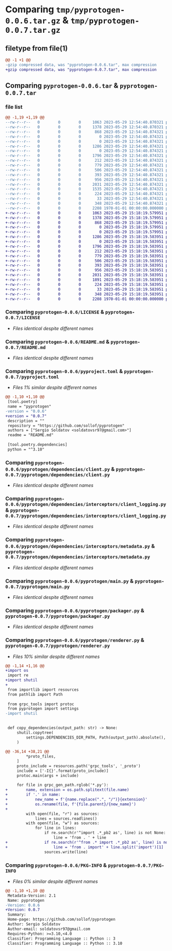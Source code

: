 # Comparing `tmp/pyprotogen-0.0.6.tar.gz` & `tmp/pyprotogen-0.0.7.tar.gz`

## filetype from file(1)

```diff
@@ -1 +1 @@
-gzip compressed data, was "pyprotogen-0.0.6.tar", max compression
+gzip compressed data, was "pyprotogen-0.0.7.tar", max compression
```

## Comparing `pyprotogen-0.0.6.tar` & `pyprotogen-0.0.7.tar`

### file list

```diff
@@ -1,19 +1,19 @@
--rw-r--r--   0        0        0     1063 2023-05-29 12:54:40.870321 pyprotogen-0.0.6/LICENSE
--rw-r--r--   0        0        0     1378 2023-05-29 12:54:40.870321 pyprotogen-0.0.6/README.md
--rw-r--r--   0        0        0      868 2023-05-29 12:54:40.874321 pyprotogen-0.0.6/pyproject.toml
--rw-r--r--   0        0        0        0 2023-05-29 12:54:40.874321 pyprotogen-0.0.6/pyprotogen/__init__.py
--rw-r--r--   0        0        0        0 2023-05-29 12:54:40.874321 pyprotogen-0.0.6/pyprotogen/dependencies/__init__.py
--rw-r--r--   0        0        0     1286 2023-05-29 12:54:40.874321 pyprotogen-0.0.6/pyprotogen/dependencies/client.py
--rw-r--r--   0        0        0        0 2023-05-29 12:54:40.874321 pyprotogen-0.0.6/pyprotogen/dependencies/interceptors/__init__.py
--rw-r--r--   0        0        0     1796 2023-05-29 12:54:40.874321 pyprotogen-0.0.6/pyprotogen/dependencies/interceptors/client_logging.py
--rw-r--r--   0        0        0      212 2023-05-29 12:54:40.874321 pyprotogen-0.0.6/pyprotogen/dependencies/interceptors/dto.py
--rw-r--r--   0        0        0      779 2023-05-29 12:54:40.874321 pyprotogen-0.0.6/pyprotogen/dependencies/interceptors/metadata.py
--rw-r--r--   0        0        0      506 2023-05-29 12:54:40.874321 pyprotogen-0.0.6/pyprotogen/dependencies/interceptors/utils.py
--rw-r--r--   0        0        0      393 2023-05-29 12:54:40.874321 pyprotogen-0.0.6/pyprotogen/dependencies/server.py
--rw-r--r--   0        0        0      956 2023-05-29 12:54:40.874321 pyprotogen-0.0.6/pyprotogen/main.py
--rw-r--r--   0        0        0     2031 2023-05-29 12:54:40.874321 pyprotogen-0.0.6/pyprotogen/packager.py
--rw-r--r--   0        0        0     1535 2023-05-29 12:54:40.874321 pyprotogen-0.0.6/pyprotogen/renderer.py
--rw-r--r--   0        0        0      224 2023-05-29 12:54:40.874321 pyprotogen-0.0.6/pyprotogen/settings.py
--rw-r--r--   0        0        0       33 2023-05-29 12:54:40.874321 pyprotogen-0.0.6/pyprotogen/templates/init-py.j2
--rw-r--r--   0        0        0      348 2023-05-29 12:54:40.874321 pyprotogen-0.0.6/pyprotogen/templates/pyproject-toml.j2
--rw-r--r--   0        0        0     2208 1970-01-01 00:00:00.000000 pyprotogen-0.0.6/PKG-INFO
+-rw-r--r--   0        0        0     1063 2023-05-29 15:18:19.579951 pyprotogen-0.0.7/LICENSE
+-rw-r--r--   0        0        0     1378 2023-05-29 15:18:19.579951 pyprotogen-0.0.7/README.md
+-rw-r--r--   0        0        0      868 2023-05-29 15:18:19.579951 pyprotogen-0.0.7/pyproject.toml
+-rw-r--r--   0        0        0        0 2023-05-29 15:18:19.579951 pyprotogen-0.0.7/pyprotogen/__init__.py
+-rw-r--r--   0        0        0        0 2023-05-29 15:18:19.579951 pyprotogen-0.0.7/pyprotogen/dependencies/__init__.py
+-rw-r--r--   0        0        0     1286 2023-05-29 15:18:19.583951 pyprotogen-0.0.7/pyprotogen/dependencies/client.py
+-rw-r--r--   0        0        0        0 2023-05-29 15:18:19.583951 pyprotogen-0.0.7/pyprotogen/dependencies/interceptors/__init__.py
+-rw-r--r--   0        0        0     1796 2023-05-29 15:18:19.583951 pyprotogen-0.0.7/pyprotogen/dependencies/interceptors/client_logging.py
+-rw-r--r--   0        0        0      212 2023-05-29 15:18:19.583951 pyprotogen-0.0.7/pyprotogen/dependencies/interceptors/dto.py
+-rw-r--r--   0        0        0      779 2023-05-29 15:18:19.583951 pyprotogen-0.0.7/pyprotogen/dependencies/interceptors/metadata.py
+-rw-r--r--   0        0        0      506 2023-05-29 15:18:19.583951 pyprotogen-0.0.7/pyprotogen/dependencies/interceptors/utils.py
+-rw-r--r--   0        0        0      393 2023-05-29 15:18:19.583951 pyprotogen-0.0.7/pyprotogen/dependencies/server.py
+-rw-r--r--   0        0        0      956 2023-05-29 15:18:19.583951 pyprotogen-0.0.7/pyprotogen/main.py
+-rw-r--r--   0        0        0     2031 2023-05-29 15:18:19.583951 pyprotogen-0.0.7/pyprotogen/packager.py
+-rw-r--r--   0        0        0     1891 2023-05-29 15:18:19.583951 pyprotogen-0.0.7/pyprotogen/renderer.py
+-rw-r--r--   0        0        0      224 2023-05-29 15:18:19.583951 pyprotogen-0.0.7/pyprotogen/settings.py
+-rw-r--r--   0        0        0       33 2023-05-29 15:18:19.583951 pyprotogen-0.0.7/pyprotogen/templates/init-py.j2
+-rw-r--r--   0        0        0      348 2023-05-29 15:18:19.583951 pyprotogen-0.0.7/pyprotogen/templates/pyproject-toml.j2
+-rw-r--r--   0        0        0     2208 1970-01-01 00:00:00.000000 pyprotogen-0.0.7/PKG-INFO
```

### Comparing `pyprotogen-0.0.6/LICENSE` & `pyprotogen-0.0.7/LICENSE`

 * *Files identical despite different names*

### Comparing `pyprotogen-0.0.6/README.md` & `pyprotogen-0.0.7/README.md`

 * *Files identical despite different names*

### Comparing `pyprotogen-0.0.6/pyproject.toml` & `pyprotogen-0.0.7/pyproject.toml`

 * *Files 1% similar despite different names*

```diff
@@ -1,10 +1,10 @@
 [tool.poetry]
 name = "pyprotogen"
-version = "0.0.6"
+version = "0.0.7"
 description = ""
 repository = "https://github.com/sollof/pyprotogen"
 authors = ["Sergio Soldatov <soldatovsr97@gmail.com>"]
 readme = "README.md"
 
 [tool.poetry.dependencies]
 python = "^3.10"
```

### Comparing `pyprotogen-0.0.6/pyprotogen/dependencies/client.py` & `pyprotogen-0.0.7/pyprotogen/dependencies/client.py`

 * *Files identical despite different names*

### Comparing `pyprotogen-0.0.6/pyprotogen/dependencies/interceptors/client_logging.py` & `pyprotogen-0.0.7/pyprotogen/dependencies/interceptors/client_logging.py`

 * *Files identical despite different names*

### Comparing `pyprotogen-0.0.6/pyprotogen/dependencies/interceptors/metadata.py` & `pyprotogen-0.0.7/pyprotogen/dependencies/interceptors/metadata.py`

 * *Files identical despite different names*

### Comparing `pyprotogen-0.0.6/pyprotogen/main.py` & `pyprotogen-0.0.7/pyprotogen/main.py`

 * *Files identical despite different names*

### Comparing `pyprotogen-0.0.6/pyprotogen/packager.py` & `pyprotogen-0.0.7/pyprotogen/packager.py`

 * *Files identical despite different names*

### Comparing `pyprotogen-0.0.6/pyprotogen/renderer.py` & `pyprotogen-0.0.7/pyprotogen/renderer.py`

 * *Files 10% similar despite different names*

```diff
@@ -1,14 +1,16 @@
+import os
 import re
+import shutil
+
 from importlib import resources
 from pathlib import Path
 
 from grpc_tools import protoc
 from pyprotogen import settings
-import shutil
 
 
 def copy_dependencies(output_path: str) -> None:
     shutil.copytree(
         settings.DEPENDENCIES_DIR_PATH, Path(output_path).absolute(), dirs_exist_ok=True
     )
 
@@ -36,14 +38,21 @@
         *proto_files,
     ]
     proto_include = resources.path('grpc_tools', '_proto')
     include = ['-I{}'.format(proto_include)]
     protoc.main(args + include)
 
     for file in grpc_gen_path.rglob('*.py'):
+        name, extension = os.path.splitext(file.name)
+        if '.' in name:
+            new_name = f'{name.replace(".", "/")}{extension}'
+            os.rename(file, f'{file.parent}/{new_name}')
+
         with open(file, "r") as sources:
             lines = sources.readlines()
         with open(file, "w") as sources:
             for line in lines:
                 if re.search(r'^import .*_pb2 as', line) is not None:
                     line = 'from . ' + line
+                if re.search(r'^from .* import .*_pb2 as', line) is not None:
+                    line = 'from . import' + line.split('import')[1]
                 sources.write(line)
```

### Comparing `pyprotogen-0.0.6/PKG-INFO` & `pyprotogen-0.0.7/PKG-INFO`

 * *Files 0% similar despite different names*

```diff
@@ -1,10 +1,10 @@
 Metadata-Version: 2.1
 Name: pyprotogen
-Version: 0.0.6
+Version: 0.0.7
 Summary: 
 Home-page: https://github.com/sollof/pyprotogen
 Author: Sergio Soldatov
 Author-email: soldatovsr97@gmail.com
 Requires-Python: >=3.10,<4.0
 Classifier: Programming Language :: Python :: 3
 Classifier: Programming Language :: Python :: 3.10
```


